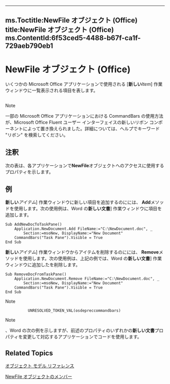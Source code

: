 

---
ms.Toctitle:NewFile オブジェクト (Office)
title:NewFile オブジェクト (Office)
ms.ContentId:6f53ced5-4488-b67f-ca1f-729aeb790eb1
---
# NewFile オブジェクト (Office)




いくつかの Microsoft Office アプリケーションで使用される [**新しい***Item*] 作業ウィンドウに一覧表示される項目を表します。

## 

>[!NOTE]
>一部の Microsoft Office アプリケーションにおける CommandBars の使用方法が、Microsoft Office Fluent ユーザー インターフェイスの新しいリボン コンポーネントによって置き換えられました。詳細については、ヘルプでキーワード "リボン" を検索してください。





## 注釈
次の表は、各アプリケーションで**NewFile**オブジェクトへのアクセスに使用するプロパティを示します。



## 例
**新しい***アイテム*] 作業ウィンドウに新しい項目を追加するのにには、 **Add**メソッドを使用します。次の使用例は、Word の**新しい文書**] 作業ウィンドウに項目を追加します。

```sourcecode
Sub AddNewDocToTaskPane() 
    Application.NewDocument.Add FileName:="C:\NewDocument.doc", _ 
        Section:=msoNew, DisplayName:="New Document" 
    CommandBars("Task Pane").Visible = True  
End Sub
```




**新しい***アイテム*] 作業ウィンドウからアイテムを削除するのにには、 **Remove**メソッドを使用します。次の使用例は、上記の例では、Word の**新しい文書**] 作業ウィンドウに追加したを削除します。

```sourcecode
Sub RemoveDocFromTaskPane() 
    Application.NewDocument.Remove FileName:="C:\NewDocument.doc", _ 
        Section:=msoNew, DisplayName:="New Document" 
    CommandBars("Task Pane").Visible = True  
End Sub
```




>[!NOTE]
>
              UNRESOLVED_TOKEN_VAL(osdepreccommandbars)
            



>[!NOTE]
>、Word の次の例を示しますが、前述のプロパティのいずれかの**新しい文書**プロパティを変更して対応するアプリケーションでコードを使用します。





## Related Topics

[オブジェクト モデル リファレンス](499c789a-aba2-0fad-649a-0ea964cd3b5e.md)

[NewFile オブジェクトのメンバー](dc0ff9f2-6703-b835-26d8-9c5c2c0af763.md)




